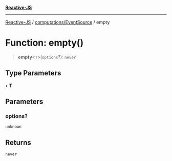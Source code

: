 [**Reactive-JS**](../../../README.md)

***

[Reactive-JS](../../../README.md) / [computations/EventSource](../README.md) / empty

# Function: empty()

> **empty**\<`T`\>(`options`?): `never`

## Type Parameters

• **T**

## Parameters

### options?

`unknown`

## Returns

`never`
